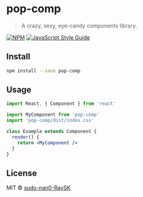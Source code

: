 # pop-comp

> A crazy, sexy, eye-candy components library.

[![NPM](https://img.shields.io/npm/v/pop-comp.svg)](https://www.npmjs.com/package/pop-comp) [![JavaScript Style Guide](https://img.shields.io/badge/code_style-standard-brightgreen.svg)](https://standardjs.com)

## Install

```bash
npm install --save pop-comp
```

## Usage

```jsx
import React, { Component } from 'react'

import MyComponent from 'pop-comp'
import 'pop-comp/dist/index.css'

class Example extends Component {
  render() {
    return <MyComponent />
  }
}
```

## License

MIT © [sudo-nan0-RaySK](https://github.com/sudo-nan0-RaySK)
